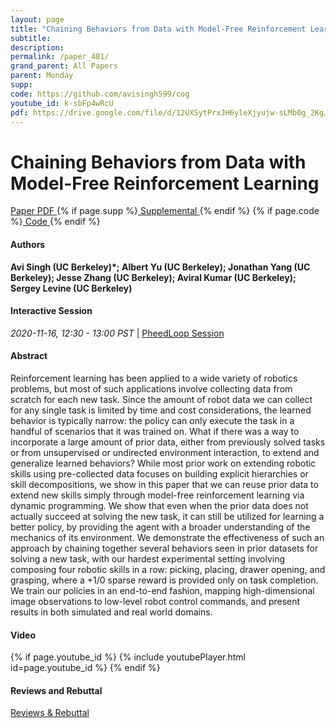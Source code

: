 ```yaml
---
layout: page
title: "Chaining Behaviors from Data with Model-Free Reinforcement Learning"
subtitle: 
description:
permalink: /paper_481/
grand_parent: All Papers
parent: Monday
supp: 
code: https://github.com/avisingh599/cog
youtube_id: k-sbFp4wRcU
pdf: https://drive.google.com/file/d/12UXSytPrxJH6yleXjyujw-sLMb0g_2Kg/view
---
```


# Chaining Behaviors from Data with Model-Free Reinforcement Learning

<a href="https://drive.google.com/file/d/12UXSytPrxJH6yleXjyujw-sLMb0g_2Kg/view" target="_blank" rel="noopener noreferrer" class="btn btn-blue"><i class="fa fa-file-text-o" aria-hidden="true"></i> Paper PDF </a> {% if page.supp %}<a href="" target="_blank" rel="noopener noreferrer" class="btn btn-green"><i class="fa fa-file-text-o" aria-hidden="true"></i> Supplemental </a>{% endif %} {% if page.code %}<a href="https://github.com/avisingh599/cog" target="_blank" rel="noopener noreferrer" class="btn"><i class="fa fa-github" aria-hidden="true"></i> Code </a>{% endif %} 

#### Authors
**Avi Singh (UC Berkeley)*; Albert Yu (UC Berkeley); Jonathan Yang (UC Berkeley); Jesse Zhang (UC Berkeley); Aviral Kumar (UC Berkeley); Sergey Levine (UC Berkeley)**

#### Interactive Session
<em>2020-11-16, 12:30 - 13:00 PST </em> | <a href="https://pheedloop.com/corl2020/virtual/?page=sessions&section=SESPUFLKXH9F096FG" target="_blank" rel="noopener noreferrer"> PheedLoop Session <i class="fa fa-external-link" aria-hidden="true"></i> </a> 

#### Abstract
Reinforcement learning has been applied to a wide variety of robotics problems, but most of such applications involve collecting data from scratch for each new task. Since the amount of robot data we can collect for any single task is limited by time and cost considerations, the learned behavior is typically narrow: the policy can only execute the task in a handful of scenarios that it was trained on. What if there was a way to incorporate a large amount of prior data, either from previously solved tasks or from unsupervised or undirected environment interaction, to extend and generalize learned behaviors? 
While most prior work on extending robotic skills using pre-collected data focuses on building explicit hierarchies or skill decompositions, we show in this paper that we can reuse prior data to extend new skills simply through model-free reinforcement learning via dynamic programming. We show that even when the prior data does not actually succeed at solving the new task, it can still be utilized for learning a better policy, by providing the agent with a broader understanding of the mechanics of its environment. We demonstrate the effectiveness of such an approach by chaining together several behaviors seen in prior datasets for solving a new task, with our hardest experimental setting involving composing four robotic skills in a row: picking, placing, drawer opening, and grasping, where a +1/0 sparse reward is provided only on task completion. We train our policies in an end-to-end fashion, mapping high-dimensional image observations to low-level robot control commands, and present results in both simulated and real world domains. 

#### Video
{% if page.youtube_id %}
{% include youtubePlayer.html id=page.youtube_id %}
{% endif %}

#### Reviews and Rebuttal
<a href="https://drive.google.com/file/d/1R0uFVbkNY2jzj9M4_BYMFOR9BX7Ihp1T/view" target="_blank" rel="noopener noreferrer" class="btn btn-purple"><i class="fa fa-pencil-square-o" aria-hidden="true"></i> Reviews & Rebuttal </a>


